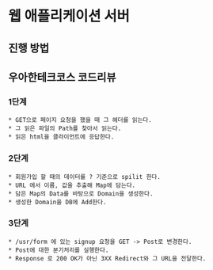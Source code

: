 # 웹 애플리케이션 서버
## 진행 방법

## 우아한테크코스 코드리뷰

### 1단계 
    * GET으로 페이지 요청을 했을 때 그 헤더를 읽는다.
    * 그 읽은 파일의 Path를 찾아서 읽는다.
    * 읽은 html을 클라이언트에 응답한다.

### 2단계 
    * 회원가입 할 때의 데이터를 ? 기준으로 spilit 한다.
    * URL 에서 이름, 값을 추출해 Map에 담는다.
    * 담은 Map의 Data를 바탕으로 Domain을 생성한다.  
    * 생성한 Domain을 DB에 Add한다.
    
### 3단계
    * /usr/form 에 있는 signup 요청을 GET -> Post로 변경한다.
    * Post에 대한 분기처리를 실행한다.
    * Response 로 200 OK가 아닌 3XX Redirect와 그 URL을 전달한다.